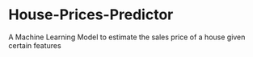 # House-Prices-Predictor
 A Machine Learning Model to estimate the sales price of a house given certain features
